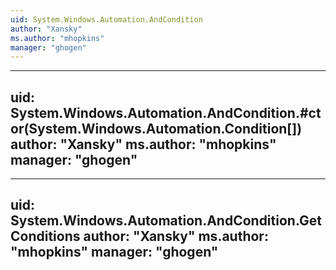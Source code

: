 ```yaml
---
uid: System.Windows.Automation.AndCondition
author: "Xansky"
ms.author: "mhopkins"
manager: "ghogen"
---
```


---
uid: System.Windows.Automation.AndCondition.#ctor(System.Windows.Automation.Condition[])
author: "Xansky"
ms.author: "mhopkins"
manager: "ghogen"
---

---
uid: System.Windows.Automation.AndCondition.GetConditions
author: "Xansky"
ms.author: "mhopkins"
manager: "ghogen"
---
